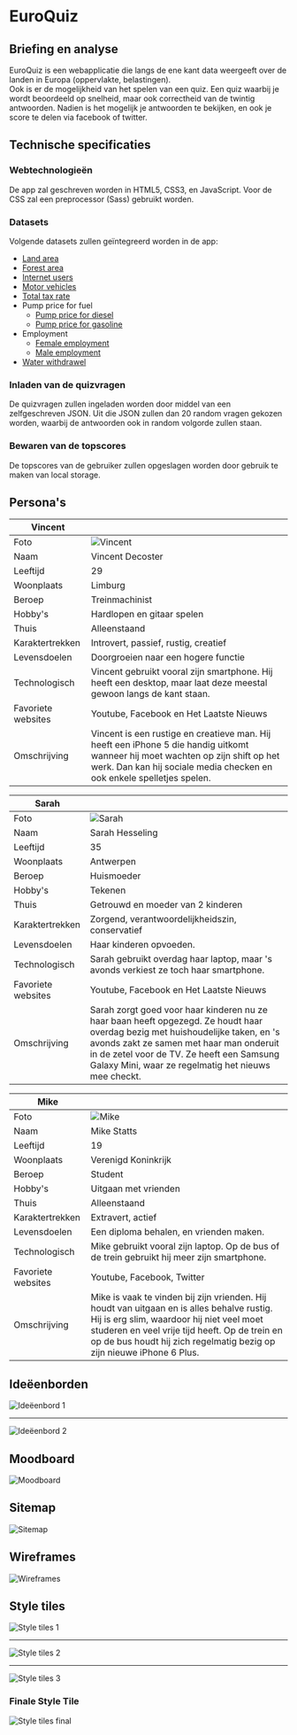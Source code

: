 EuroQuiz
========

Briefing en analyse
-------------------

EuroQuiz is een webapplicatie die langs de ene kant data weergeeft over de landen in Europa (oppervlakte, belastingen).  
Ook is er de mogelijkheid van het spelen van een quiz. Een quiz waarbij je wordt beoordeeld op snelheid, maar ook correctheid van de twintig antwoorden. Nadien is het mogelijk je antwoorden te bekijken, en ook je score te delen via facebook of twitter.

Technische specificaties
------------------------

### Webtechnologieën

De app zal geschreven worden in HTML5, CSS3, en JavaScript. Voor de CSS zal een preprocessor (Sass) gebruikt worden.

### Datasets

Volgende datasets zullen geïntegreerd worden in de app:
* [Land area](http://data.worldbank.org/indicator/AG.LND.TOTL.K2)
* [Forest area](http://data.worldbank.org/indicator/AG.LND.FRST.ZS)
* [Internet users](http://data.worldbank.org/indicator/IT.NET.USER.P2)
* [Motor vehicles](http://data.worldbank.org/indicator/IS.VEH.NVEH.P3)
* [Total tax rate](http://data.worldbank.org/indicator/IC.TAX.TOTL.CP.ZS)
* Pump price for fuel
	* [Pump price for diesel](http://data.worldbank.org/indicator/EP.PMP.DESL.CD)
	* [Pump price for gasoline](http://data.worldbank.org/indicator/EP.PMP.SGAS.CD)
* Employment
	* [Female employment](http://data.worldbank.org/indicator/SL.EMP.TOTL.SP.FE.ZS)
	* [Male employment](http://data.worldbank.org/indicator/SL.EMP.TOTL.SP.MA.ZS)
* [Water withdrawel](http://data.worldbank.org/indicator/ER.H2O.FWTL.ZS)

### Inladen van de quizvragen

De quizvragen zullen ingeladen worden door middel van een zelfgeschreven JSON. Uit die JSON zullen dan 20 random vragen gekozen worden, waarbij de antwoorden ook in random volgorde zullen staan.

### Bewaren van de topscores

De topscores van de gebruiker zullen opgeslagen worden door gebruik te maken van local storage.


Persona's
---------

| Vincent ||
|---|---|
| Foto | ![Vincent](images/person1.png "Vincent") |  
| Naam 		| Vincent Decoster 				| 
| Leeftijd 	| 29 							| 
| Woonplaats| Limburg						| 
| Beroep 	| Treinmachinist				| 
| Hobby's 	| Hardlopen en gitaar spelen 	| 
| Thuis		| Alleenstaand 					|   
| Karaktertrekken | Introvert, passief, rustig, creatief |
| Levensdoelen | Doorgroeien naar een hogere functie |
| Technologisch | Vincent gebruikt vooral zijn smartphone. Hij heeft een desktop, maar laat deze meestal gewoon langs de kant staan. |
| Favoriete websites | Youtube, Facebook en Het Laatste Nieuws |  
| Omschrijving | Vincent is een rustige en creatieve man. Hij heeft een iPhone 5 die handig uitkomt wanneer hij moet wachten op zijn shift op het werk. Dan kan hij sociale media checken en ook enkele spelletjes spelen. |


| Sarah ||
|---|---|
| Foto | ![Sarah](images/person2.png "Sarah") |  
| Naam 		| Sarah Hesseling 				| 
| Leeftijd 	| 35 							| 
| Woonplaats| Antwerpen						| 
| Beroep 	| Huismoeder        			| 
| Hobby's 	| Tekenen | 
| Thuis		| Getrouwd en moeder van 2 kinderen | 
| Karaktertrekken | Zorgend, verantwoordelijkheidszin, conservatief |
| Levensdoelen | Haar kinderen opvoeden. |
| Technologisch | Sarah gebruikt overdag haar laptop, maar 's avonds verkiest ze toch haar smartphone. |
| Favoriete websites | Youtube, Facebook en Het Laatste Nieuws |  
| Omschrijving | Sarah zorgt goed voor haar kinderen nu ze haar baan heeft opgezegd. Ze houdt haar overdag bezig met huishoudelijke taken, en 's avonds zakt ze samen met haar man onderuit in de zetel voor de TV. Ze heeft een Samsung Galaxy Mini, waar ze regelmatig het nieuws mee checkt. |

| Mike ||
|---|---|
| Foto | ![Mike](images/person3.png "Mike") |  
| Naam 		| Mike Statts 				| 
| Leeftijd 	| 19 							| 
| Woonplaats| Verenigd Koninkrijk			| 
| Beroep 	| Student           			| 
| Hobby's 	| Uitgaan met vrienden          | 
| Thuis		| Alleenstaand 					| 
| Karaktertrekken 	| Extravert, actief |
| Levensdoelen 		| Een diploma behalen, en vrienden maken. |
| Technologisch 	| Mike gebruikt vooral zijn laptop. Op de bus of de trein gebruikt hij meer zijn smartphone. |
| Favoriete websites| Youtube, Facebook, Twitter |  
| Omschrijving 		| Mike is vaak te vinden bij zijn vrienden. Hij houdt van uitgaan en is alles behalve rustig. Hij is erg slim, waardoor hij niet veel moet studeren en veel vrije tijd heeft. Op de trein en op de bus houdt hij zich regelmatig bezig op zijn nieuwe iPhone 6 Plus. |

Ideëenborden
------------

![Ideëenbord 1](images/idee1.png "Ideëenbord 1")

---

![Ideëenbord 2](images/idee2.png "Ideëenbord 2")


Moodboard
----------

![Moodboard](images/moodboard.png "Moodboard")

Sitemap
-------

![Sitemap](images/sitemap.png "Sitemap")


Wireframes
----------

![Wireframes](images/wireframes3.png "Wireframes")

Style tiles
-----------

![Style tiles 1](images/styletile1.png "Style tiles 1")

---

![Style tiles 2](images/styletile2.png "Style tiles 2")

---

![Style tiles 3](images/styletile3.png "Style tiles 3")

### Finale Style Tile

![Style tiles final](images/styletile_final.png "Style tiles final")
